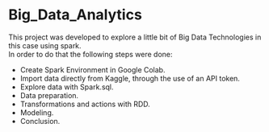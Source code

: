 # Big_Data_Analytics

This project was developed to explore a little bit of Big Data Technologies in this case using spark.  
In order to do that the following steps were done:  

- Create Spark Environment in Google Colab.
- Import data directly from Kaggle, through the use of an API token.
- Explore data with Spark.sql.
- Data preparation.
- Transformations and actions with RDD.
- Modeling.
- Conclusion.
